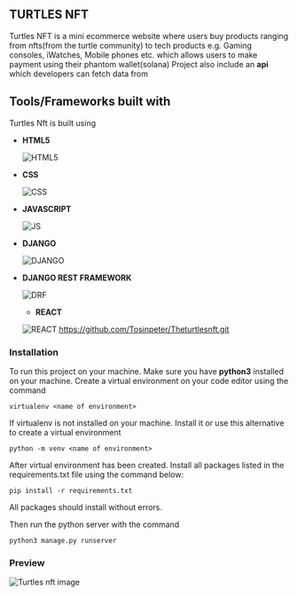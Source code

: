 ## TURTLES NFT

Turtles NFT is a mini ecommerce website where users buy products ranging from nfts(from the turtle community) to tech products e.g. Gaming consoles, iWatches, Mobile phones etc. which allows users to make payment using their phantom wallet(solana)
Project also include an **api** which developers can fetch data from

## Tools/Frameworks built with

Turtles Nft is built using

- **HTML5**
 
  ![HTML5](https://github.com/S13G/Turtle-NFT/blob/main/assets/rsz_html.png)
- **CSS**
 
  ![CSS](https://github.com/S13G/Turtle-NFT/blob/main/assets/rsz_css.png)
- **JAVASCRIPT**
 
  ![JS](https://github.com/S13G/Turtle-NFT/blob/main/assets/rsz_js.png)
- **DJANGO**
 
  ![DJANGO](https://github.com/S13G/Turtle-NFT/blob/main/assets/rsz_django.png)
- **DJANGO REST FRAMEWORK**
 
  ![DRF](https://github.com/S13G/Turtle-NFT/blob/main/assets/rsz_drf.png)
  
  - **REACT**

  ![REACT](https://github.com/S13G/Connecto-API/blob/main/assets/rsz_react.png)
  https://github.com/Tosinpeter/Theturtlesnft.git



### Installation

To run this project on your machine. Make sure you have **python3** installed on your machine.
Create a virtual environment on your code editor using the command

```virtualenv <name of environment>```

If virtualenv is not installed on your machine. Install it or use this alternative to create a virtual environment

```python -m venv <name of environment>```

After virtual environment has been created. Install all packages listed in the requirements.txt file using the command below:

```pip install -r requirements.txt```

All packages should install without errors.

Then run the python server with the command

```python3 manage.py runserver```

### Preview

![Turtles nft image](https://github.com/S13G/Turtle-NFT/blob/main/assets/Screenshot%20from%202022-10-11%2009-33-15.png)
